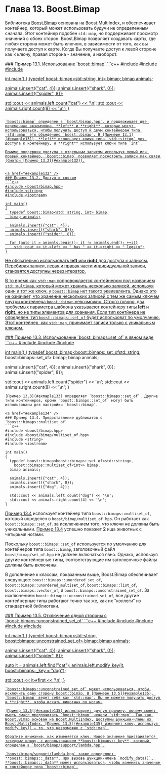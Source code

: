 # Глава 13. Boost.Bimap

Библиотека [Boost.Bimap](http://www.boost.org/libs/bimap) основана на Boost.MultiIndex, и обеспечивает контейнер, который может использовать будучи не определенным сначала. Этот контейнер подобен `std::map`, но поддерживает просмотр значений с обоех сторон. Boost.Bimap позволяет создавать карты, где любая сторона может быть ключом, в зависимости от того, как вы получаете доступ к карте. Когда Вы получаете доступ к левой стороне как к ключу, правая сторона - значение, и наоборот.

<a href="#example131" />
### Пример 13.1. Использование `boost::bimap`
```c++
#include <boost/bimap.hpp>
#include <string>
#include <iostream>

int main()
{
  typedef boost::bimap<std::string, int> bimap;
  bimap animals;

  animals.insert({"cat", 4});
  animals.insert({"shark", 0});
  animals.insert({"spider", 8});

  std::cout << animals.left.count("cat") << '\n';
  std::cout << animals.right.count(8) << '\n';
}
```

`boost::bimap` определен в `boost/bimap.hpp`, и поддерживает две переменные экземпляра, **left** и **right**, которые могут использоваться, чтобы получить доступ к двум контейнерам типа `std::map` это объеденино `boost::bimap`. В [Примере 13.1](#example131), **left** использует ключи типа `std::string` для доступа к контейнеру, и **right** использует ключи типа `int`.

Помимо поддержки доступа к отдельным записям используя левый или правый контейнер, `boost::bimap` позволяет посмотреть записи как связи (Смотри [Пример 13.2](#example132)).


<a href="#example132" />
### Пример 13.2. Доступ к связям
```c++
#include <boost/bimap.hpp>
#include <string>
#include <iostream>

int main()
{
  typedef boost::bimap<std::string, int> bimap;
  bimap animals;

  animals.insert({"cat", 4});
  animals.insert({"shark", 0});
  animals.insert({"spider", 8});

  for (auto it = animals.begin(); it != animals.end(); ++it)
    std::cout << it->left << " has " << it->right << " legs\n";
}
```

Не обязательно использовать **left** или **right** для доступа к записям. Перебирая записи, левая и правая части индивидуальной записи, становятся доступны через итератор.

В то время как `std::map` сопровождается контейнером под названием `std::multimap`, который может хранить несколько записей, используя один и тот же ключ, у `boost::bimap` нет такого эквивалента. Однако это не означает, что хранение нескольких записей с тем же самым ключем внутри контейнера `boost::bimap` невозможно. Строго говоря, два требуемых параметра шаблона указываеют контейнеру типы **left** и **right**, но не типы элементов для хранения. Если тип контйнера не определен, тип `boost::bimaps::set_of` будет использоват по умолчанию. Этот контейнер, как `std::map`, принимает записи только с уникальным ключом.

<a href="#example133" />
### Пример 13.3. Использование `boost::bimaps::set_of` в явном виде
```c++
#include <boost/bimap.hpp>
#include <string>
#include <iostream>

int main()
{
  typedef boost::bimap<boost::bimaps::set_of<std::string>,
    boost::bimaps::set_of<int>> bimap;
  bimap animals;

  animals.insert({"cat", 4});
  animals.insert({"shark", 0});
  animals.insert({"spider", 8});

  std::cout << animals.left.count("spider") << '\n';
  std::cout << animals.right.count(8) << '\n';
}
```
[Пример 13.3](#exmaple133) определяет `boost::bimaps::set_of`. Другие типы контейнеров, кроме `boost::bimaps::set_of` могут быть использованы для настройки `boost::bimap`.

<a href="#example134" />
### Пример 13.4. Предоставление дубликатов с `boost::bimaps::multiset_of`
```c++
#include <boost/bimap.hpp>
#include <boost/bimap/multiset_of.hpp>
#include <string>
#include <iostream>

int main()
{
  typedef boost::bimap<boost::bimaps::set_of<std::string>,
    boost::bimaps::multiset_of<int>> bimap;
  bimap animals;

  animals.insert({"cat", 4});
  animals.insert({"shark", 0});
  animals.insert({"dog", 4});

  std::cout << animals.left.count("dog") << '\n';
  std::cout << animals.right.count(4) << '\n';
}
```
[Пример 13.4](#example134) использует контейнер типа `boost::bimaps::multiset_of`, который определен в `boost/bimap/multiset_of.hpp`. Он работает как `boost::bimaps::set_of`, за исключением того, что ключи не должны быть уникальными. [Пример 13.4](#example134) успешно покажет **2** ища животных с четырьмя ногами.

Поскольку `boost::bimaps::set_of` используется по умолчанию для контейнеров типа `boost::bimap`, заголовочный файл `boost/bimap/set_of.hpp` не должен включаться явно. Однако, используя другие контейнерные типы, соответствующие им заголовочные файлы должны быть включены.

В дополнение к классам, показанным выше, Boost.Bimap обеспечивает следующее: `boost::bimaps::unordered_set_of`, `boost::bimaps::unordered_multiset_of`, `boost::bimaps::list_of`, `boost::bimaps::vector_of`, и `boost::bimaps::unconstrained_set_of`. За исключением `boost::bimaps::unconstrained_set_of`, все другие контейнерные типы работают точно так же, как их "коллеги" из стандартной библиотеки.

<a href="#example135" />
### Пример 13.5. Отключение одной стороны с `boost::bimaps::unconstrained_set_of`
```c++
#include <boost/bimap.hpp>
#include <boost/bimap/unconstrained_set_of.hpp>
#include <boost/bimap/support/lambda.hpp>
#include <string>
#include <iostream>

int main()
{
  typedef boost::bimap<std::string,
    boost::bimaps::unconstrained_set_of<int>> bimap;
  bimap animals;

  animals.insert({"cat", 4});
  animals.insert({"shark", 0});
  animals.insert({"spider", 8});

  auto it = animals.left.find("cat");
  animals.left.modify_key(it, boost::bimaps::_key = "dog");

  std::cout << it->first << '\n';
}
```
`boost::bimaps::unconstrained_set_of` может использоваться, чтобы исключить одну сторону boost::bimap. В [Примере 13.5](#example135), `boost::bimap` ведет себя как `std::map`. Вы не можете получить доступ к **right**, чтобы искать животных по ногам.

[Пример 13.5](#example135) иллюстрирует другую причину, почему может иметь смысл предпочитать `boost::bimap` нежели `std::map`. Так как Boost.Bimap основан на Boost.MultiIndex, доступны функции-члены из Boost.MultiIndex. [Пример 13.5](#example135) изменяет ключ, используя modify_key() – то, что невозможно с `std::map`.

Обратите внимание, как изменяется ключ. Новое значение присваивается текущему ключу, с использованием **boost::bimaps::_key**, который определен в `boost/bimap/support/lambda.hpp`.

`boost/bimap/support/lambda.hpp` также определяет **boost::bimaps::_data**. При вызове функции-члена `modify_data()`, **boost::bimaps::_data** может использоваться, чтобы изменить значение в контейнере типа `boost::bimap`.
